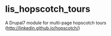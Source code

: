 # lis_hopscotch_tours
A Drupal7 module for multi-page hopscotch tours (http://linkedin.github.io/hopscotch/)
